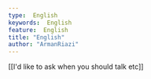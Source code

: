 ```yaml
---
type:  English
keywords:  English
feature:  English
title: "English"
author: "ArmanRiazi"
---
```



[[I'd like to ask when you should talk etc]]
